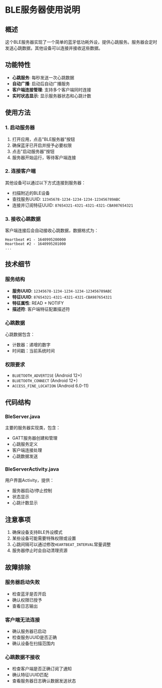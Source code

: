 # BLE服务器使用说明

## 概述

这个BLE服务器实现了一个简单的蓝牙低功耗外设，提供心跳服务。服务器会定时发送心跳数据，其他设备可以连接并接收这些数据。

## 功能特性

- **心跳服务**: 每秒发送一次心跳数据
- **自动广播**: 启动后自动广播服务
- **客户端连接管理**: 支持多个客户端同时连接
- **实时状态显示**: 显示服务器状态和心跳计数

## 使用方法

### 1. 启动服务器

1. 打开应用，点击"BLE服务器"按钮
2. 确保蓝牙已开启并授予必要权限
3. 点击"启动服务器"按钮
4. 服务器开始运行，等待客户端连接

### 2. 连接客户端

其他设备可以通过以下方式连接到服务器：

- 扫描附近的BLE设备
- 查找服务UUID: `12345678-1234-1234-1234-123456789ABC`
- 连接并订阅特征UUID: `87654321-4321-4321-4321-CBA987654321`

### 3. 接收心跳数据

客户端连接后会自动接收心跳数据，数据格式为：
```
Heartbeat #1 - 1640995200000
Heartbeat #2 - 1640995201000
...
```

## 技术细节

### 服务结构

- **服务UUID**: `12345678-1234-1234-1234-123456789ABC`
- **特征UUID**: `87654321-4321-4321-4321-CBA987654321`
- **特征属性**: READ + NOTIFY
- **描述符**: 客户端特征配置描述符

### 心跳数据

心跳数据包含：
- 计数器：递增的数字
- 时间戳：当前系统时间

### 权限要求

- `BLUETOOTH_ADVERTISE` (Android 12+)
- `BLUETOOTH_CONNECT` (Android 12+)
- `ACCESS_FINE_LOCATION` (Android 6.0-11)

## 代码结构

### BleServer.java
主要的服务器实现类，包含：
- GATT服务器创建和管理
- 心跳服务定义
- 客户端连接处理
- 心跳数据发送

### BleServerActivity.java
用户界面Activity，提供：
- 服务器启动/停止控制
- 状态显示
- 心跳计数显示

## 注意事项

1. 确保设备支持BLE外设模式
2. 某些设备可能需要特殊权限或设置
3. 心跳间隔可以通过修改`HEARTBEAT_INTERVAL`常量调整
4. 服务器停止时会自动清理资源

## 故障排除

### 服务器启动失败
- 检查蓝牙是否开启
- 确认权限已授予
- 查看日志输出

### 客户端无法连接
- 确认服务器已启动
- 检查服务UUID是否正确
- 确认设备在扫描范围内

### 心跳数据不接收
- 检查客户端是否正确订阅了通知
- 确认特征UUID匹配
- 查看服务器日志确认数据发送状态 